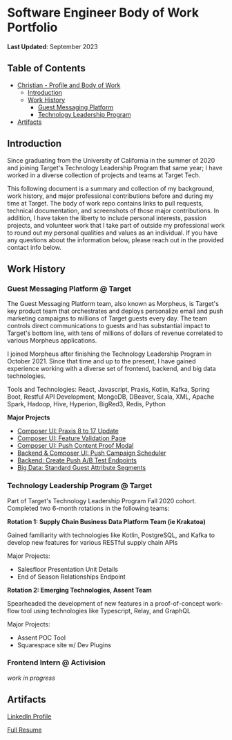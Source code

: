 # Software Engineer Body of Work Portfolio
**Last Updated**: September 2023
## Table of Contents
- [Christian - Profile and Body of Work](#christian-vasquez-leon---body-of-work)
    - [Introduction](#introduction)
    - [Work History](#work-history)
        - [Guest Messaging Platform](#guest-messaging-platform--target)
        - [Technology Leadership Program](#technology-leadership-program--target)
- [Artifacts](#artifacts)

## Introduction
Since graduating from the University of California in the summer of 2020 and joining Target's Technology Leadership 
Program that same year; I have worked in a diverse collection of projects and teams at Target Tech. 

This following document is a summary and collection of my background, work history, and major professional contributions before and
during my time at Target. The body of work repo contains links to pull requests, technical documentation, and screenshots 
of those major contributions. In addition, I have taken the liberty to include personal interests, passion projects, and 
volunteer work that I take part of outside my professional work to round out my personal qualities and values as an 
individual. If you have any questions about the information below, please reach out in the provided contact info below. 

## Work History

### Guest Messaging Platform @ Target
The Guest Messaging Platform team, also known as Morpheus, is Target's key product team that orchestrates and deploys
personalize email and push marketing campaigns to millions of Target guests every day. The team controls direct communications
to guests and has substantial impact to Target's bottom line, with tens of millions of dollars of revenue correlated to 
various Morpheus applications.

I joined Morpheus after finishing the Technology Leadership Program in October 2021. Since that time and up to the present, 
I have gained experience working with a diverse set of frontend, backend, and big data technologies. 

Tools and Technologies: React, Javascript, Praxis, Kotlin, Kafka, Spring Boot, Restful API Development, MongoDB, DBeaver,
Scala, XML, Apache Spark, Hadoop, Hive, Hyperion, BigRed3, Redis, Python

**Major Projects**
- [Composer UI: Praxis 8 to 17 Update](Contributions/Guest-Messaging-Platform/composer_ui_praxis_update.md)
- [Composer UI: Feature Validation Page](Contributions/Guest-Messaging-Platform/composer_ui_feature_validation_page.md)
- [Composer UI: Push Content Proof Modal](Contributions/Guest-Messaging-Platform/composer_ui_push_content_proofs.md)
- [Backend & Composer UI: Push Campaign Scheduler](Contributions/Guest-Messaging-Platform/backend_push_campaign_scheduler.md)
- [Backend: Create Push A/B Test Endpoints](Contributions/Guest-Messaging-Platform/backend_create_push_ab_test_endpoints.md)
- [Big Data: Standard Guest Attribute Segments](Contributions/Guest-Messaging-Platform/big_data_sga_segments.md)
 

### Technology Leadership Program @ Target
Part of Target's Technology Leadership Program Fall 2020 cohort. Completed two 6-month rotations in the following teams: 

**Rotation 1: Supply Chain Business Data Platform Team (ie Krakatoa)**

Gained familiarity with technologies like Kotlin, PostgreSQL, and Kafka to develop new features for various RESTful supply chain APIs

Major Projects:
- Salesfloor Presentation Unit Details
- End of Season Relationships Endpoint

**Rotation 2: Emerging Technologies, Assent Team**

Spearheaded the development of new features in a proof-of-concept work-flow tool using technologies like Typescript, Relay, and GraphQL

Major Projects: 
- Assent POC Tool
- Squarespace site w/ Dev Plugins

### Frontend Intern @ Activision
*work in progress*

## Artifacts
[LinkedIn Profile](https://www.linkedin.com/in/cvleon/)

[Full Resume](Assets/Christian_VasquezLeon_Resume_2023.docx.pdf)
